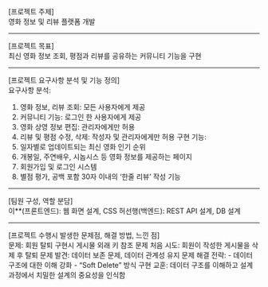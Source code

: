 [프로젝트 주제]  
영화 정보 및 리뷰 플랫폼 개발

---
[프로젝트 목표]  
최신 영화 정보 조회, 평점과 리뷰를 공유하는 커뮤니티 기능을 구현

---
[프로젝트 요구사항 분석 및 기능 정의]  
요구사항 분석: 
1. 영화 정보, 리뷰 조회: 모든 사용자에게 제공 
2. 커뮤니티 기능: 로그인 한 사용자에게 제공 
3. 영화 상영 정보 편집: 관리자에게만 허용 
4. 리뷰 및 평점 수정, 삭제: 작성자 및 관리자에게만 허용 
구현 기능: 
1. 일자별로 업데이트되는 최신 영화 인기 순위 
2. 개봉일, 주연배우, 시놉시스 등 영화 정보를 제공하는 페이지 
3. 회원가입 및 로그인 시스템 
4. 별점 평가, 공백 포함 30자 이내의 ‘한줄 리뷰’ 작성 기능

---
[팀원 구성, 역할 분담]  
이**(프론트엔드): 웹 화면 설계, CSS
허선행(백엔드): REST API 설계, DB 설계

---
[프로젝트 수행시 발생한 문제점, 해결 방법, 느낀 점]  
문제: 회원 탈퇴 구현시 게시물 외래 키 참조 문제 
처음 시도: 회원이 작성한 게시물을 삭제 후 탈퇴 
문제 발견: 데이터 보존 문제, 데이터 관계성 유지 문제 
해결 전략: - 데이터 구조에 대한 이해 강화 - “Soft Delete” 방식 구현 
교훈: 데이터 구조를 이해하고 설계 과정에서 치밀한 설계의 중요성을 인식함
